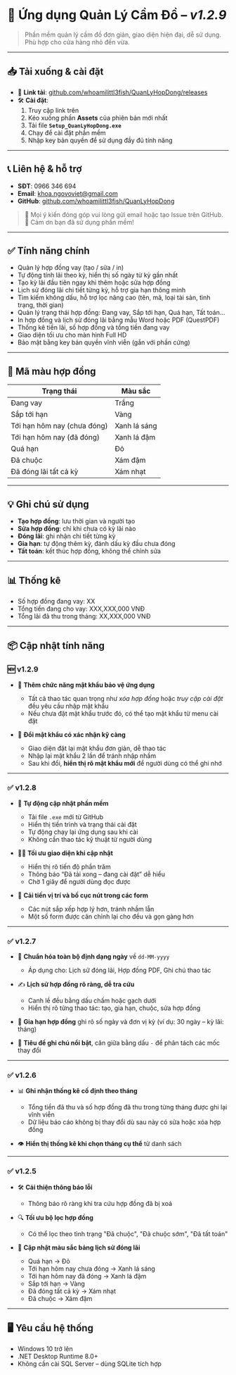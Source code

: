 # 📘 Ứng dụng Quản Lý Cầm Đồ – *v1.2.9*

> Phần mềm quản lý cầm đồ đơn giản, giao diện hiện đại, dễ sử dụng. Phù hợp cho cửa hàng nhỏ đến vừa.

---

## 📥 Tải xuống & cài đặt

- 🔗 **Link tải**: [github.com/whoamilittl3fish/QuanLyHopDong/releases](https://github.com/whoamilittl3fish/QuanLyHopDong/releases)
- 🛠 **Cài đặt**:
  1. Truy cập link trên
  2. Kéo xuống phần **Assets** của phiên bản mới nhất
  3. Tải file **`Setup_QuanLyHopDong.exe`**
  4. Chạy để cài đặt phần mềm
  5. Nhập key bản quyền để sử dụng đầy đủ tính năng

---

## 📞 Liên hệ & hỗ trợ

- **SĐT**: 0966 346 694  
- **Email**: khoa.ngovoviet@gmail.com  
- **GitHub**: [github.com/whoamilittl3fish/QuanLyHopDong](https://github.com/whoamilittl3fish/QuanLyHopDong)

> 💬 Mọi ý kiến đóng góp vui lòng gửi email hoặc tạo Issue trên GitHub.  
🙏 Cảm ơn bạn đã sử dụng phần mềm!

---

## ✅ Tính năng chính

- Quản lý hợp đồng vay (tạo / sửa / in)
- Tự động tính lãi theo kỳ, hiển thị số ngày từ kỳ gần nhất
- Tạo kỳ lãi đầu tiên ngay khi thêm hoặc sửa hợp đồng
- Lịch sử đóng lãi chi tiết từng kỳ, hỗ trợ gia hạn thông minh
- Tìm kiếm không dấu, hỗ trợ lọc nâng cao (tên, mã, loại tài sản, tình trạng, thời gian)
- Quản lý trạng thái hợp đồng: Đang vay, Sắp tới hạn, Quá hạn, Tất toán...
- In hợp đồng và lịch sử đóng lãi bằng mẫu Word hoặc PDF (QuestPDF)
- Thống kê tiền lãi, số hợp đồng và tổng tiền đang vay
- Giao diện tối ưu cho màn hình Full HD
- Bảo mật bằng key bản quyền vĩnh viễn (gắn với phần cứng)

---

## 🎨 Mã màu hợp đồng

| Trạng thái                     | Màu sắc      |
|-------------------------------|--------------|
| Đang vay                      | Trắng        |
| Sắp tới hạn                   | Vàng         |
| Tới hạn hôm nay (chưa đóng)  | Xanh lá sáng |
| Tới hạn hôm nay (đã đóng)    | Xanh lá đậm  |
| Quá hạn                       | Đỏ           |
| Đã chuộc                      | Xám đậm      |
| Đã đóng lãi tất cả kỳ        | Xám nhạt     |

---

## 💡 Ghi chú sử dụng

- **Tạo hợp đồng**: lưu thời gian và người tạo  
- **Sửa hợp đồng**: chỉ khi chưa có kỳ lãi nào  
- **Đóng lãi**: ghi nhận chi tiết từng kỳ  
- **Gia hạn**: tự động thêm kỳ, đánh dấu kỳ đầu chưa đóng  
- **Tất toán**: kết thúc hợp đồng, không thể chỉnh sửa

---

## 📊 Thống kê

- Số hợp đồng đang vay: XX  
- Tổng tiền đang cho vay: XXX,XXX,000 VNĐ  
- Tổng lãi đã thu trong tháng: XX,XXX,000 VNĐ  

---

## 📦 Cập nhật tính năng

### 🆕 v1.2.9

- 🔐 **Thêm chức năng mật khẩu bảo vệ ứng dụng**
  - Tất cả thao tác quan trọng như *xóa hợp đồng* hoặc *truy cập cài đặt* đều yêu cầu nhập mật khẩu
  - Nếu chưa đặt mật khẩu trước đó, có thể tạo mật khẩu từ menu cài đặt

- 🧠 **Đổi mật khẩu có xác nhận kỹ càng**
  - Giao diện đặt lại mật khẩu đơn giản, dễ thao tác
  - Nhập lại mật khẩu 2 lần để tránh nhập nhầm
  - Sau khi đổi, **hiển thị rõ mật khẩu mới** để người dùng có thể ghi nhớ

---

### ✅ v1.2.8

- 🚀 **Tự động cập nhật phần mềm**
  - Tải file `.exe` mới từ GitHub  
  - Hiển thị tiến trình và trạng thái cài đặt  
  - Tự động chạy lại ứng dụng sau khi cài  
  - Không cần thao tác kỹ thuật từ người dùng  

- 🧑‍💻 **Tối ưu giao diện khi cập nhật**
  - Hiển thị rõ tiến độ phần trăm  
  - Thông báo “Đã tải xong – đang cài đặt” dễ hiểu  
  - Chờ 1 giây để người dùng đọc được  

- 🎨 **Cải tiến vị trí và bố cục nút trong các form**
  - Các nút sắp xếp hợp lý hơn, tránh nhầm lẫn  
  - Một số form được căn chỉnh lại cho đều và gọn gàng hơn

---

### ✅ v1.2.7

- 📅 **Chuẩn hóa toàn bộ định dạng ngày** về `dd-MM-yyyy`
  - Áp dụng cho: Lịch sử đóng lãi, Hợp đồng PDF, Ghi chú thao tác

- ✍️ **Lịch sử hợp đồng rõ ràng, dễ tra cứu**
  - Canh lề đều bằng dấu chấm hoặc gạch dưới  
  - Hiển thị rõ từng thao tác: tạo, gia hạn, chuộc, sửa hợp đồng

- 🧾 **Gia hạn hợp đồng** ghi rõ số ngày và đơn vị kỳ (ví dụ: 30 ngày – kỳ lãi: tháng)

- 🧠 **Tiêu đề ghi chú nổi bật**, căn giữa bằng dấu `-` để phân tách các mốc thay đổi

---

### ✅ v1.2.6

- 📊 **Ghi nhận thống kê cố định theo tháng**
  - Tổng tiền đã thu và số hợp đồng đã thu trong từng tháng được ghi lại vĩnh viễn
  - Dữ liệu báo cáo không bị thay đổi dù sau này có sửa hoặc xóa hợp đồng

- 👁️ **Hiển thị thống kê khi chọn tháng cụ thể** từ danh sách

---

### ✅ v1.2.5

- 🛠 **Cải thiện thông báo lỗi**
  - Thông báo rõ ràng khi tra cứu hợp đồng đã bị xoá

- 🔍 **Tối ưu bộ lọc hợp đồng**
  - Có thể lọc theo tình trạng "Đã chuộc", "Đã chuộc sớm", "Đã tất toán"

- 🎨 **Cập nhật màu sắc bảng lịch sử đóng lãi**
  - Quá hạn → Đỏ
  - Tới hạn hôm nay chưa đóng → Xanh lá sáng  
  - Tới hạn hôm nay đã đóng → Xanh lá đậm  
  - Sắp tới hạn → Vàng  
  - Đã đóng tất cả kỳ → Xám nhạt  
  - Đã chuộc → Xám đậm

---

## 🖥️ Yêu cầu hệ thống

- Windows 10 trở lên  
- .NET Desktop Runtime 8.0+  
- Không cần cài SQL Server – dùng SQLite tích hợp

